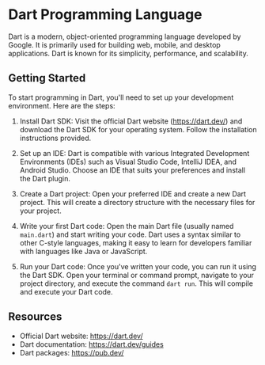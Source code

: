 # Dart Programming Language

Dart is a modern, object-oriented programming language developed by Google. It is primarily used for building web, mobile, and desktop applications. Dart is known for its simplicity, performance, and scalability.

## Getting Started

To start programming in Dart, you'll need to set up your development environment. Here are the steps:

1. Install Dart SDK: Visit the official Dart website (https://dart.dev/) and download the Dart SDK for your operating system. Follow the installation instructions provided.

2. Set up an IDE: Dart is compatible with various Integrated Development Environments (IDEs) such as Visual Studio Code, IntelliJ IDEA, and Android Studio. Choose an IDE that suits your preferences and install the Dart plugin.

3. Create a Dart project: Open your preferred IDE and create a new Dart project. This will create a directory structure with the necessary files for your project.

4. Write your first Dart code: Open the main Dart file (usually named `main.dart`) and start writing your code. Dart uses a syntax similar to other C-style languages, making it easy to learn for developers familiar with languages like Java or JavaScript.

5. Run your Dart code: Once you've written your code, you can run it using the Dart SDK. Open your terminal or command prompt, navigate to your project directory, and execute the command `dart run`. This will compile and execute your Dart code.

## Resources

- Official Dart website: https://dart.dev/
- Dart documentation: https://dart.dev/guides
- Dart packages: https://pub.dev/
